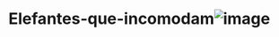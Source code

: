 # Elefantes-que-incomodam![image](https://user-images.githubusercontent.com/31494853/158599898-26173874-365e-42a5-aebf-a9afbd56da3c.png)

